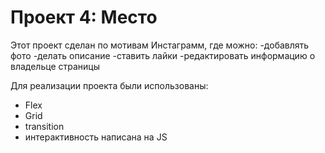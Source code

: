 # Проект 4: Место

Этот проект сделан по мотивам Инстаграмм, где можно:
-добавлять фото
-делать описание 
-ставить лайки
-редактировать информацию о владельце страницы

Для реализации проекта были использованы:
- Flex
- Grid
- transition
- интерактивность написана на JS
